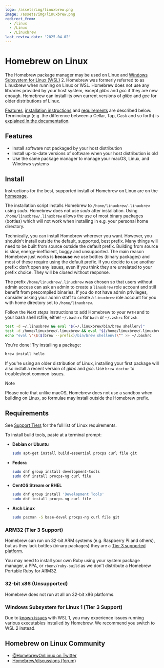 ```yaml
---
logo: /assets/img/linuxbrew.png
image: /assets/img/linuxbrew.png
redirect_from:
  - /linux
  - /Linux
  - /Linuxbrew
last_review_date: "2025-04-02"
---
```


# Homebrew on Linux

The Homebrew package manager may be used on Linux and [Windows Subsystem for Linux (WSL)](https://docs.microsoft.com/en-us/windows/wsl/about) 2. Homebrew was formerly referred to as Linuxbrew when running on Linux or WSL. Homebrew does not use any libraries provided by your host system, except *glibc* and *gcc* if they are new enough. Homebrew can install its own current versions of *glibc* and *gcc* for older distributions of Linux.

[Features](#features), [installation instructions](#install) and [requirements](#requirements) are described below. Terminology (e.g. the difference between a Cellar, Tap, Cask and so forth) is [explained in the documentation](Formula-Cookbook.md#homebrew-terminology).

## Features

- Install software not packaged by your host distribution
- Install up-to-date versions of software when your host distribution is old
- Use the same package manager to manage your macOS, Linux, and Windows systems

## Install

Instructions for the best, supported install of Homebrew on Linux are on the [homepage](https://brew.sh/).

The installation script installs Homebrew to `/home/linuxbrew/.linuxbrew` using *sudo*. Homebrew does not use *sudo* after installation. Using `/home/linuxbrew/.linuxbrew` allows the use of most binary packages (bottles) which will not work when installing in e.g. your personal home directory.

Technically, you can install Homebrew wherever you want. However, you shouldn't install outside the default, supported, best prefix. Many things will need to be built from source outside the default prefix. Building from source is slow, energy-inefficient, buggy and unsupported. The main reason Homebrew just works is **because** we use bottles (binary packages) and most of these require using the default prefix. If you decide to use another prefix: don't open any issues, even if you think they are unrelated to your prefix choice. They will be closed without response.

The prefix `/home/linuxbrew/.linuxbrew` was chosen so that users without admin access can ask an admin to create a `linuxbrew` role account and still benefit from precompiled binaries. If you do not have admin privileges, consider asking your admin staff to create a `linuxbrew` role account for you with home directory set to `/home/linuxbrew`.

Follow the *Next steps* instructions to add Homebrew to your `PATH` and to your bash shell rcfile, either `~/.bashrc` for `bash` or `~/.zshrc` for `zsh`.

```sh
test -d ~/.linuxbrew && eval "$(~/.linuxbrew/bin/brew shellenv)"
test -d /home/linuxbrew/.linuxbrew && eval "$(/home/linuxbrew/.linuxbrew/bin/brew shellenv)"
echo "eval \"\$($(brew --prefix)/bin/brew shellenv)\"" >> ~/.bashrc
```

You're done! Try installing a package:

```sh
brew install hello
```

If you're using an older distribution of Linux, installing your first package will also install a recent version of *glibc* and *gcc*. Use `brew doctor` to troubleshoot common issues.

> [!NOTE]
> Please note that unlike macOS, Homebrew does not use a sandbox when building on Linux, so formulae may install outside the Homebrew prefix.

## Requirements

See [Support Tiers](Support-Tiers.md#linux) for the full list of Linux requirements.

To install build tools, paste at a terminal prompt:

- **Debian or Ubuntu**

  ```sh
  sudo apt-get install build-essential procps curl file git
  ```

- **Fedora**

  ```sh
  sudo dnf group install development-tools
  sudo dnf install procps-ng curl file
  ```

- **CentOS Stream or RHEL**

  ```sh
  sudo dnf group install 'Development Tools'
  sudo dnf install procps-ng curl file
  ```

- **Arch Linux**

  ```sh
  sudo pacman -S base-devel procps-ng curl file git
  ```

### ARM32 (Tier 3 Support)

Homebrew can run on 32-bit ARM systems (e.g. Raspberry Pi and others), but as they lack bottles (binary packages) they are a [Tier 3 supported platform](Support-Tiers.md#tier-3).

You may need to install your own Ruby using your system package manager, a PPA, or `rbenv/ruby-build` as we don't distribute a Homebrew Portable Ruby for ARM32.

### 32-bit x86 (Unsupported)

Homebrew does not run at all on 32-bit x86 platforms.

### Windows Subsystem for Linux 1 (Tier 3 Support)

Due to [known issues](https://github.com/microsoft/WSL/issues/8219) with WSL 1, you may experience issues running various executables installed by Homebrew. We recommend you switch to WSL 2 instead.

## Homebrew on Linux Community

- [@HomebrewOnLinux on Twitter](https://twitter.com/HomebrewOnLinux)
- [Homebrew/discussions (forum)](https://github.com/orgs/Homebrew/discussions/categories/linux)
